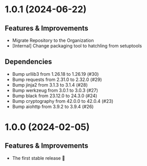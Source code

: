 # 1.0.1 (2024-06-22)

## Features & Improvements

- Migrate Repository to the Organization
- [Internal] Change packaging tool to hatchling from setuptools

## Dependencies

- Bump urllib3 from 1.26.18 to 1.26.19 (#30)
- Bump requests from 2.31.0 to 2.32.0 (#29)
- Bump jinja2 from 3.1.3 to 3.1.4 (#28)
- Bump werkzeug from 3.0.1 to 3.0.3 (#27)
- Bump black from 23.12.0 to 24.3.0 (#24)
- Bump cryptography from 42.0.0 to 42.0.4 (#23)
- Bump aiohttp from 3.9.2 to 3.9.4 (#26)

# 1.0.0 (2024-02-05)

## Features & Improvements

- The first stable release :rocket:
